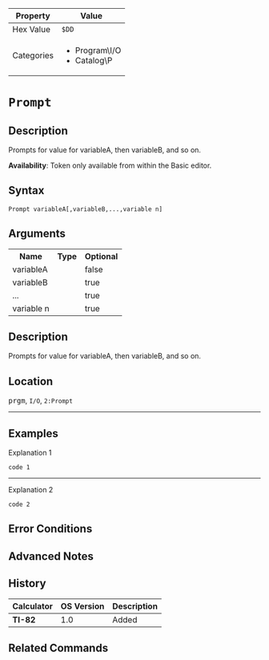 | Property      | Value |
|---------------|-------|
| Hex Value     | `$DD`|
| Categories    | <ul><li>Program\I/O</li><li>Catalog\P</li></ul> |

# `Prompt `

## Description
Prompts for value for variableA, then variableB, and so on.


<b>Availability</b>: Token only available from within the Basic editor.

## Syntax
`Prompt variableA[,variableB,...,variable n]`

## Arguments
<table>
<tr><th>Name</th><th>Type</th><th>Optional</th></tr>

<tr><td>variableA</td><td></td><td>false</td></tr>

<tr><td>variableB</td><td></td><td>true</td></tr>

<tr><td>...</td><td></td><td>true</td></tr>

<tr><td>variable n</td><td></td><td>true</td></tr>

</table>

## Description
Prompts for value for variableA, then variableB, and so on.

## Location
<kbd>prgm</kbd>, `I/O`, `2:Prompt`
<hr>

## Examples

Explanation 1
```ti-basic
code 1
```
---
Explanation 2
```ti-basic
code 2
```

## Error Conditions


## Advanced Notes


## History
| Calculator | OS Version | Description |
|------------|------------|-------------|
| <b>TI-82</b> | 1.0 | Added

## Related Commands

    